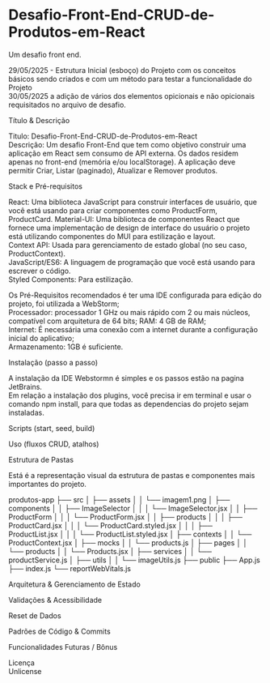 # Desafio-Front-End-CRUD-de-Produtos-em-React
Um desafio front end.

29/05/2025 - Estrutura Inicial (esboço) do Projeto com os conceitos básicos sendo criados e com um método para testar a funcionalidade do Projeto  
30/05/2025 a adição de vários dos elementos opicionais e não opicionais requisitados no arquivo de desafio.  

Título & Descrição  

Titulo: Desafio-Front-End-CRUD-de-Produtos-em-React  
Descrição: Um desafio Front-End que tem como objetivo construir uma aplicação em React sem consumo de API externa. Os dados residem apenas no front-end (memória e/ou localStorage). A aplicação deve permitir Criar, Listar (paginado), Atualizar e Remover produtos.  
  
Stack e Pré-requisitos  

React: Uma biblioteca JavaScript para construir interfaces de usuário, que você está usando para criar componentes como ProductForm, ProductCard.
Material-UI: Uma biblioteca de componentes React que fornece uma implementação de design de interface do usuário o projeto está utilizando componentes do MUI para estilização e layout.  
Context API: Usada para gerenciamento de estado global (no seu caso, ProductContext).  
JavaScript/ES6: A linguagem de programação que você está usando para escrever o código.  
Styled Components: Para estilização.  
  
Os Pré-Requisitos recomendados é ter uma IDE configurada para edição do projeto, foi utilizada a WebStorm;  
Processador: processador 1 GHz ou mais rápido com 2 ou mais núcleos, compatível com arquitetura de 64 bits; 
RAM: 4 GB de RAM;  
Internet: É necessária uma conexão com a internet durante a configuração inicial do aplicativo;  
Armazenamento: 1GB é suficiente.  
  
Instalação (passo a passo)  

A instalação da IDE Webstormn é simples e os passos estão na pagina JetBrains.  
Em relação a instalação dos plugins, você precisa ir em terminal e usar o comando npm install, para que todas as dependencias do projeto sejam instaladas.  
  
Scripts (start, seed, build)  


Uso (fluxos CRUD, atalhos)  

Estrutura de Pastas  

Está é a representação visual da estrutura de pastas e componentes mais importantes do projeto.  
  
produtos-app
├── src
│   ├── assets
│   │   └── imagem1.png
│   ├── components
│   │   ├── ImageSelector
│   │   │   └── ImageSelector.jsx
│   │   ├── ProductForm
│   │   │   └── ProductForm.jsx
│   │   ├── products
│   │   │   ├── ProductCard.jsx
│   │   │   └── ProductCard.styled.jsx
│   │   │   ├── ProductList.jsx
│   │   │   └── ProductList.styled.jsx
│   ├── contexts
│   │   └── ProductContext.jsx
│   ├── mocks
│   │   └── products.js
│   ├── pages
│   │   └── products
│   │       └── Products.jsx
│   ├── services
│   │   └── productService.js
│   ├── utils
│   │   └── imageUtils.js
├── public
├── App.js
├── index.js
└── reportWebVitals.js
  
Arquitetura & Gerenciamento de Estado  

Validações & Acessibilidade  

Reset de Dados  

Padrões de Código & Commits  

Funcionalidades Futuras / Bônus  

Licença  
Unlicense
